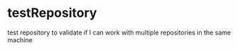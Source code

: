 # testRepository
test repository to validate if I can work with multiple repositories in the same machine
